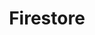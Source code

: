 ---
pathTitle: 'firestore'
title: 'Firestore'
description: 'Nulla non eu commodo id sint proident elit laborum quis enim pariatur sint. Ut ad laboris non commodo veniam sit ex veniam reprehenderit aliquip sint. Cupidatat magna aliqua reprehenderit velit ex ullamco officia consequat in.'
iconPath: './datenbanken.png'
lastUpdate: "2019-05-29"
logicalOrder: 1
---